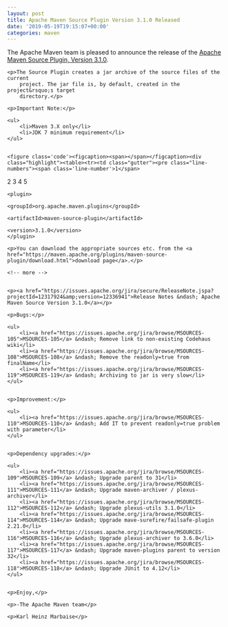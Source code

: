 ```yaml
---
layout: post
title: Apache Maven Source Plugin Version 3.1.0 Released
date: '2019-05-19T19:15:07+00:00'
categories: maven
---
```

<div class="entry-content"><p>The Apache Maven team is pleased to announce the release of the
    <a href="https://maven.apache.org/plugins/maven-source-plugin/">Apache Maven Source Plugin, Version 3.1.0</a>.</p>

    <p>The Source Plugin creates a jar archive of the source files of the current
        project. The jar file is, by default, created in the project&rsquo;s target
        directory.</p>

    <p>Important Note:</p>

    <ul>
        <li>Maven 3.X only</li>
        <li>JDK 7 minimum requirement</li>
    </ul>


    <figure class='code'><figcaption><span></span></figcaption><div class="highlight"><table><tr><td class="gutter"><pre class="line-numbers"><span class='line-number'>1</span>
<span class='line-number'>2</span>
<span class='line-number'>3</span>
<span class='line-number'>4</span>
<span class='line-number'>5</span>
</pre></td><td class='code'><pre><code class='xml'><span class='line'><span class="nt">&lt;plugin&gt;</span>
</span><span class='line'>  <span class="nt">&lt;groupId&gt;</span>org.apache.maven.plugins<span class="nt">&lt;/groupId&gt;</span>
</span><span class='line'>  <span class="nt">&lt;artifactId&gt;</span>maven-source-plugin<span class="nt">&lt;/artifactId&gt;</span>
</span><span class='line'>  <span class="nt">&lt;version&gt;</span>3.1.0<span class="nt">&lt;/version&gt;</span>
</span><span class='line'><span class="nt">&lt;/plugin&gt;</span>
</span></code></pre></td></tr></table></div></figure>


    <p>You can download the appropriate sources etc. from the <a href="https://maven.apache.org/plugins/maven-source-plugin/download.html">download page</a>.</p>

    <!-- more -->


    <p><a href="https://issues.apache.org/jira/secure/ReleaseNote.jspa?projectId=12317924&amp;version=12336941">Release Notes &ndash; Apache Maven Source Version 3.1.0</a></p>

    <p>Bugs:</p>

    <ul>
        <li><a href="https://issues.apache.org/jira/browse/MSOURCES-105">MSOURCES-105</a> &ndash; Remove link to non-existing Codehaus wiki</li>
        <li><a href="https://issues.apache.org/jira/browse/MSOURCES-108">MSOURCES-108</a> &ndash; Remove the readonly=true from finalName</li>
        <li><a href="https://issues.apache.org/jira/browse/MSOURCES-119">MSOURCES-119</a> &ndash; Archiving to jar is very slow</li>
    </ul>


    <p>Improvement:</p>

    <ul>
        <li><a href="https://issues.apache.org/jira/browse/MSOURCES-110">MSOURCES-110</a> &ndash; Add IT to prevent readonly=true problem with parameter</li>
    </ul>


    <p>Dependency upgrades:</p>

    <ul>
        <li><a href="https://issues.apache.org/jira/browse/MSOURCES-109">MSOURCES-109</a> &ndash; Upgrade parent to 31</li>
        <li><a href="https://issues.apache.org/jira/browse/MSOURCES-111">MSOURCES-111</a> &ndash; Upgrade maven-archiver / plexus-archiver</li>
        <li><a href="https://issues.apache.org/jira/browse/MSOURCES-112">MSOURCES-112</a> &ndash; Upgrade plexus-utils 3.1.0</li>
        <li><a href="https://issues.apache.org/jira/browse/MSOURCES-114">MSOURCES-114</a> &ndash; Upgrade mave-surefire/failsafe-plugin 2.21.0</li>
        <li><a href="https://issues.apache.org/jira/browse/MSOURCES-116">MSOURCES-116</a> &ndash; Upgrade plexus-archiver to 3.6.0</li>
        <li><a href="https://issues.apache.org/jira/browse/MSOURCES-117">MSOURCES-117</a> &ndash; Upgrade maven-plugins parent to version 32</li>
        <li><a href="https://issues.apache.org/jira/browse/MSOURCES-118">MSOURCES-118</a> &ndash; Upgrade JUnit to 4.12</li>
    </ul>


    <p>Enjoy,</p>

    <p>-The Apache Maven team</p>

    <p>Karl Heinz Marbaise</p>
</div>
